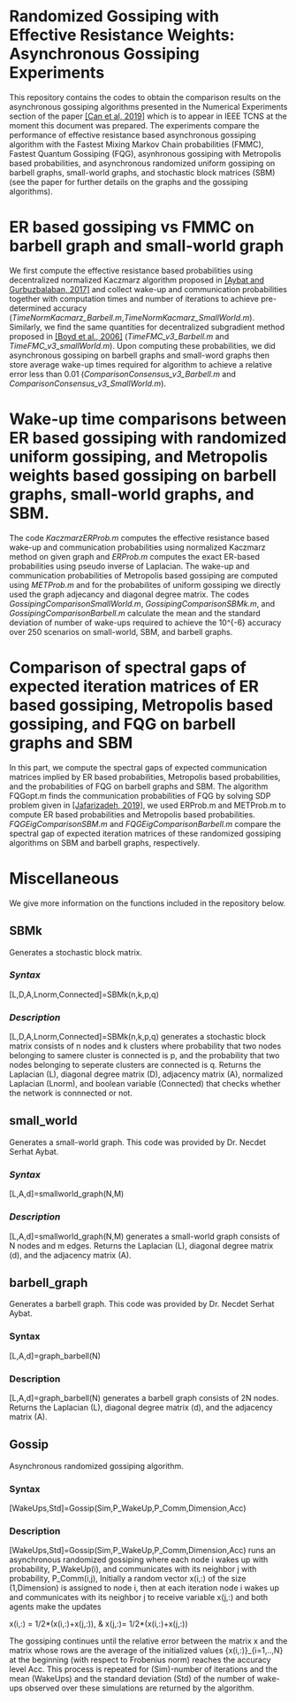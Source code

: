 # Randomized Gossiping with Effective Resistance Weights: Asynchronous Gossiping Experiments

This repository contains the codes to obtain the comparison results on the asynchronous gossiping algorithms presented in the Numerical Experiments section of the paper [[Can et al, 2019]](https://arxiv.org/abs/1907.13110) which is to appear in IEEE TCNS at the moment this document was prepared.  The experiments compare the performance of effective resistance based asynchronous gossiping algorithm with the Fastest Mixing Markov Chain probabilities (FMMC), Fastest Quantum Gossiping (FQG), asynhronous gossiping with Metropolis based probabilities, and asynchronous randomized uniform gossiping on barbell graphs, small-world graphs, and stochastic block matrices  (SBM) (see the paper for further details on the graphs and the gossiping algorithms). 

# ER based gossiping vs FMMC on barbell graph and small-world graph

We first compute the effective resistance based probabilities using decentralized normalized Kaczmarz algorithm proposed in [[Aybat and Gurbuzbalaban, 2017]](https://ieeexplore.ieee.org/document/8308701) and collect wake-up and communication  probabilities together with computation times and number of iterations to achieve pre-determined accuracy (_TimeNormKacmarz_Barbell.m_,_TimeNormKacmarz_SmallWorld.m_). Similarly, we find the same quantities for decentralized subgradient method proposed in [[Boyd et al., 2006]](Ju1qrYW8_LYAAAAA:zotP08JQaiRltEt3Hj1R6ySmsxbxBdVwiGsHSCWtinY5m7_4t7iENAz5DXCriYMQ8Ds20bn1lGM) (_TimeFMC_v3_Barbell.m_ and _TimeFMC_v3_smallWorld.m_). 
Upon computing these probabilities, we did asynchronous gossiping on barbell graphs and small-word graphs then store average wake-up times required for algorithm to achieve a relative error less than 0.01 (_ComparisonConsensus_v3_Barbell.m_ and _ComparisonConsensus_v3_SmallWorld.m_).

# Wake-up time comparisons between ER based gossiping with randomized uniform gossiping, and Metropolis weights based gossiping on barbell graphs, small-world graphs, and SBM.

The code _KaczmarzERProb.m_ computes the effective resistance based wake-up and communication probabilities using normalized Kaczmarz method on given graph and  _ERProb.m_ computes the exact ER-based probabilities using pseudo inverse of Laplacian. The wake-up and communication probabilities of Metropolis based gossiping are computed using _METProb.m_ and for the probabilites of uniform gossiping we directly used the graph adjecancy and diagonal degree matrix. The codes _GossipingComparisonSmallWorld.m_, _GossipingComparisonSBMk.m_, and _GossipingComparisonBarbell.m_ calculate the mean and the standard deviation of number of wake-ups required to achieve the 10^{-6} accuracy over 250 scenarios on small-world, SBM, and barbell graphs. 

# Comparison of spectral gaps of expected iteration matrices of ER based gossiping, Metropolis based gossiping, and FQG on barbell graphs and SBM
In this part, we compute the spectral gaps of expected communication matrices implied by ER based probabilities, Metropolis based probabilities, and the probabilities of FQG on barbell graphs and SBM. The algorithm FQGopt.m finds the communication probabilities of FQG by solving SDP problem given in [[Jafarizadeh, 2019]](Ju1qrYW8_LYAAAAA:zotP08JQaiRltEt3Hj1R6ySmsxbxBdVwiGsHSCWtinY5m7_4t7iENAz5DXCriYMQ8Ds20bn1lGM), we used ERProb.m and METProb.m to compute ER based probabilities and Metropolis based probabilities. _FQGEigComparisonSBM.m_ and _FQGEigComparisonBarbell.m_ compare the spectral gap of expected iteration matrices of these randomized gossiping algorithms on SBM and barbell graphs, respectively. 

# Miscellaneous
We give more information on the functions included in the repository below. 
## SBMk
Generates a stochastic block matrix. 
### _Syntax_
[L,D,A,Lnorm,Connected]=SBMk(n,k,p,q)
### _Description_
[L,D,A,Lnorm,Connected]=SBMk(n,k,p,q) generates a stochastic block matrix consists of n nodes and k clusters where probability that two nodes belonging to samere cluster is connected is p, and the probability that two nodes belonging to seperate clusters are connected is q. Returns the Laplacian (L), diagonal degree matrix (D), adjacency matrix (A), normalized Laplacian (Lnorm), and boolean variable (Connected) that checks whether the network is connnected or not. 

## small_world
Generates a small-world graph. This code was provided by Dr. Necdet Serhat Aybat.
### _Syntax_
[L,A,d]=smallworld_graph(N,M)
### _Description_
[L,A,d]=smallworld_graph(N,M) generates a small-world graph consists of N nodes and m edges. Returns the Laplacian (L), diagonal degree matrix (d), and the adjacency matrix (A).

## barbell_graph
Generates a barbell graph. This code was provided by Dr. Necdet Serhat Aybat.
### Syntax
[L,A,d]=graph_barbell(N)
### Description
[L,A,d]=graph_barbell(N) generates a barbell graph consists of 2N nodes. Returns the Laplacian (L), diagonal degree matrix (d), and the adjacency matrix (A).

## Gossip
Asynchronous randomized gossiping algorithm. 
### Syntax
[WakeUps,Std]=Gossip(Sim,P_WakeUp,P_Comm,Dimension,Acc)
### Description
[WakeUps,Std]=Gossip(Sim,P_WakeUp,P_Comm,Dimension,Acc) runs an asynchronous randomized gossiping where each node i wakes up with probability, P_WakeUp(i), and communicates with its neighbor j with probability, P_Comm(i,j), Initially a random vector x(i,:) of the size (1,Dimension) is assigned to node i, then at each iteration node i wakes up and communicates with its neighbor j to receive variable x(j,:) and both agents make the updates 

x(i,:) = 1/2*(x(i,:)+x(j,:)), & x(j,:)= 1/2*(x(i,:)+x(j,:))

The gossiping continues until the relative error between the matrix x and the matrix whose rows are the average of the initialized values \{x(i,:)\}_{i=1,..,N} at the beginning (with respect to Frobenius norm) reaches the accuracy level Acc. This process is repeated for (Sim)-number of iterations and the mean (WakeUps) and the standard deviation (Std) of the number of wake-ups observed over these simulations are returned by the algorithm. 
   
